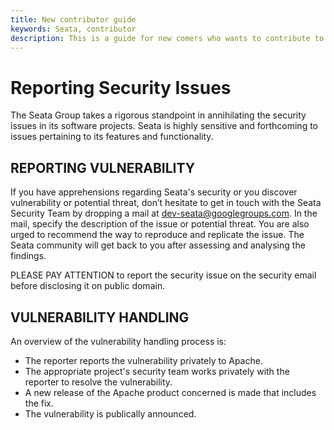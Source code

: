 ```yaml
---
title: New contributor guide
keywords: Seata, contributor
description: This is a guide for new comers who wants to contribute to Seata.
---
```


# Reporting Security Issues

The Seata Group takes a rigorous standpoint in annihilating the security issues in its software projects. Seata is highly sensitive and forthcoming to issues pertaining to its features and functionality.

## REPORTING VULNERABILITY

If you have apprehensions regarding Seata's security or you discover vulnerability or potential threat, don’t hesitate to get in touch with the Seata Security Team by dropping a mail at [dev-seata@googlegroups.com](mailto:dev-seata@googlegroups.com). In the mail, specify the description of the issue or potential threat. You are also urged to recommend the way to reproduce and replicate the issue. The Seata community will get back to you after assessing and analysing the findings.

PLEASE PAY ATTENTION to report the security issue on the security email before disclosing it on public domain.


## VULNERABILITY HANDLING

An overview of the vulnerability handling process is:

* The reporter reports the vulnerability privately to Apache.
* The appropriate project's security team works privately with the reporter to resolve the vulnerability.
* A new release of the Apache product concerned is made that includes the fix.
* The vulnerability is publically announced.
